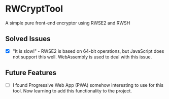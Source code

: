 # RWCryptTool

A simple pure front-end encryptor using RWSE2 and RWSH

## Solved Issues

- [x] "It is slow!" - RWSE2 is based on 64-bit operations, but JavaScript does not support this well. WebAssembly is used to deal with this issue.

## Future Features

- [ ] I found Progressive Web App (PWA) somehow interesting to use for this tool. Now learning to add this functionality to the project.
